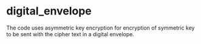 # digital_envelope

The code uses asymmetric key encryption for encryption of symmetric key to be sent with the cipher text in a digital envelope.
